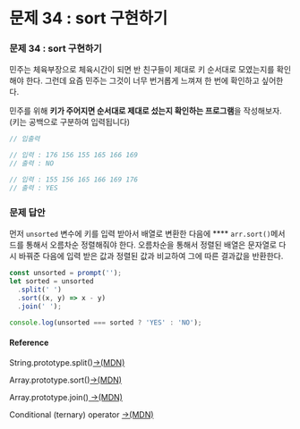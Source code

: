 # 문제 34 : sort 구현하기

### 문제 34 : sort 구현하기

민주는 체육부장으로 체육시간이 되면 반 친구들이 제대로 키 순서대로 모였는지를 확인해야 한다. 그런데 요즘 민주는 그것이 너무 번거롭게 느껴져 한 번에 확인하고 싶어한다.

민주를 위해 **키가 주어지면 순서대로 제대로 섰는지 확인하는 프로그램**을 작성해보자. (키는 공백으로 구분하여 입력됩니다)

```javascript
// 입출력

// 입력 : 176 156 155 165 166 169
// 출력 : NO

// 입력 : 155 156 165 166 169 176
// 출력 : YES
```

### 문제 답안

먼저 `unsorted` 변수에 키를 입력 받아서 배열로 변환한 다음에 **** `arr.sort()`메서드를 통해서 오름차순 정렬해줘야 한다. 오름차순을 통해서 정렬된 배열은 문자열로 다시 바꿔준 다음에 입력 받은 값과 정렬된 값과 비교하여 그에 따른 결과값을 반환한다.

```javascript
const unsorted = prompt('');
let sorted = unsorted
  .split(' ')
  .sort((x, y) => x - y)
  .join(' ');

console.log(unsorted === sorted ? 'YES' : 'NO');
```

#### &#x20;Reference

String.prototype.split()[→(MDN)](https://developer.mozilla.org/ko/docs/Web/JavaScript/Reference/Global\_Objects/String/split)

Array.prototype.sort()[→(MDN)](https://developer.mozilla.org/ko/docs/Web/JavaScript/Reference/Global\_Objects/Array/sort)

Array.prototype.join()[ →(MDN)](https://developer.mozilla.org/ko/docs/Web/JavaScript/Reference/Global\_Objects/Array/join)

Conditional (ternary) operator [→(MDN)](https://developer.mozilla.org/en-US/docs/Web/JavaScript/Reference/Operators/Conditional\_Operator)
